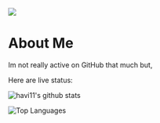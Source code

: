 <image src="https://i.imgur.com/xLdwmMU.png"></image>
<h1>About Me</h1>

<p>Im not really active on GitHub that much but,</p>
   Here are live status:
   
   ![havi11's github stats](
https://github-readme-stats.vercel.app/api?username=havi11&count_private=true&show_icons=true&theme=merko&custom_title=My%20stats&hide_border=true&hide_title=true%20
)

![Top Languages](
https://github-readme-stats.vercel.app/api/top-langs/?username=havi11&layout=compact&theme=merko&custom_title=My%20most%20used%20languages&hide_border=true
)
<!--
**havi11/havi11** is a ✨ _special_ ✨ repository because its `README.md` (this file) appears on your GitHub profile.

Here are some ideas to get you started:

- 🔭 I’m currently working on ...
- 🌱 I’m currently learning ...
- 👯 I’m looking to collaborate on ...
- 🤔 I’m looking for help with ...
- 💬 Ask me about ...
- 📫 How to reach me: ...
- 😄 Pronouns: ...
- ⚡ Fun fact: ...
-->
